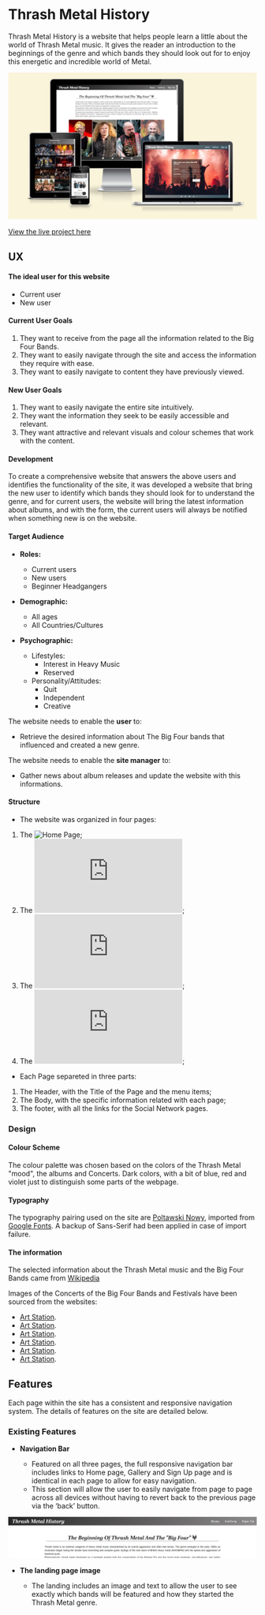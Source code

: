 # Thrash Metal History

Thrash Metal History is a website that helps people learn a little about the world of Thrash Metal music. It gives the reader an introduction to the beginnings of the genre and which bands they should look out for to enjoy this energetic and incredible world of Metal.

![Responsive Mockup Images](assets/images-readme/responsive-image.jpg)

[View the live project here](https://tcaldato.github.io/portfolio1-metal/index.html)

## UX

#### The ideal user for this website

- Current user
- New user

#### Current User Goals

1. They want to receive from the page all the information related to the Big Four Bands.
2. They want to easily navigate through the site and access the information they require with ease.
3. They want to easily navigate to content they have previously viewed.

#### New User Goals

1. They want to easily navigate the entire site intuitively.
2. They want the information they seek to be easily accessible and relevant.
3. They want attractive and relevant visuals and colour schemes that work with the content.

#### Development

To create a comprehensive website that answers the above users and identifies the functionality of the site, it was developed a website that bring the new user to identify which bands they should look for to understand the genre, and for current users, the website will bring the latest information about albums, and with the form, the current users will always be notified when something new is on the website.

#### Target Audience

- **Roles:**
  - Current users
  - New users
  - Beginner Headgangers

- **Demographic:**
  - All ages
  - All Countries/Cultures

- **Psychographic:**
  - Lifestyles:
    - Interest in Heavy Music
    - Reserved
  - Personality/Attitudes:
    - Quit
    - Independent
    - Creative

The website needs to enable the **user** to:

- Retrieve the desired information about The Big Four bands that influenced and created a new genre.

The website needs to enable the **site manager** to:

- Gather news about album releases and update the website with this informations.

#### Structure

- The website was organized in four pages:

1. The ![Home Page](https://tcaldato.github.io/portfolio1-metal/);
2. The ![Gallery Page](https://tcaldato.github.io/portfolio1-metal/gallery.html);
3. The ![Sign Up Page](https://tcaldato.github.io/portfolio1-metal/form.html);
4. The ![Page after submiting the Form](https://tcaldato.github.io/portfolio1-metal/submitform.html?first_name=sdgsdgsg&last_name=dgsdgsdgs&email_address=gssdgdsg%40sdgsd);

- Each Page separeted in three parts:

1. The Header, with the Title of the Page and the menu items;
2. The Body, with the specific information related with each page;
3. The footer, with all the links for the Social Network pages.

### Design

#### Colour Scheme

The colour palette was chosen based on the colors of the Thrash Metal "mood", the albums and Concerts. Dark colors, with a bit of blue, red and violet just to distinguish some parts of the webpage. 

#### Typography

The typography pairing used on the site are [Poltawski Nowy]("https://fonts.googleapis.com/css2?family=Poltawski+Nowy:ital,wght@1,700&display=swap"), imported from [Google Fonts](https://fonts.google.com/). A backup of Sans-Serif had been applied in case of import failure.

#### The information

The selected information about the Thrash Metal music and the Big Four Bands came from [Wikipedia](https://www.wikipedia.org/)

Images of the Concerts of the Big Four Bands and Festivals have been sourced from the websites:

- [Art Station](https://www.artstation.com/).
- [Art Station](https://www.artstation.com/).
- [Art Station](https://www.artstation.com/).
- [Art Station](https://www.artstation.com/).
- [Art Station](https://www.artstation.com/).
- [Art Station](https://www.artstation.com/).

  
## Features

Each page within the site has a consistent and responsive navigation system. The details of features on the site are detailed below.

### Existing Features

- **Navigation Bar**

  - Featured on all three pages, the full responsive navigation bar includes links to Home page, Gallery and Sign Up page and is identical in each page to allow for easy navigation.
  - This section will allow the user to easily navigate from page to page across all devices without having to revert back to the previous page via the ‘back’ button.

![Nav Bar](assets/images-readme/navigation-bar.jpg)

- **The landing page image**

  - The landing includes an image and text to allow the user to see exactly which bands will be featured and how they started the Thrash Metal genre.
